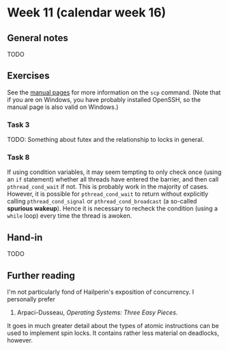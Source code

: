 # Week 11 (calendar week 16)

## General notes

TODO

## Exercises

See the [manual pages](https://man7.org/linux/man-pages/man1/scp.1.html) for more information on the `scp` command. (Note that if you are on Windows, you have probably installed OpenSSH, so the manual page is also valid on Windows.)


### Task 3

TODO: Something about futex and the relationship to locks in general.


### Task 8

If using condition variables, it may seem tempting to only check once (using an `if` statement) whether all threads have entered the barrier, and then call `pthread_cond_wait` if not. This is probably work in the majority of cases. However, it is possible for `pthread_cond_wait` to return without explicitly calling `pthread_cond_signal` or `pthread_cond_broadcast` (a so-called **spurious wakeup**). Hence it is necessary to recheck the condition (using a `while` loop) every time the thread is awoken.


## Hand-in

TODO

## Further reading

I'm not particularly fond of Hailperin's exposition of concurrency. I personally prefer

1. Arpaci-Dusseau, *Operating Systems: Three Easy Pieces*.

It goes in much greater detail about the types of atomic instructions can be used to implement spin locks. It contains rather less material on deadlocks, however.
